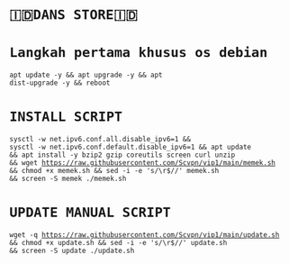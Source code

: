 # `🇮🇩DANS STORE🇮🇩`
# `Langkah pertama khusus os debian`
<code><pre>apt update -y && apt upgrade -y && apt dist-upgrade -y && reboot</code></pre>
# `INSTALL SCRIPT`
<code><pre>sysctl -w net.ipv6.conf.all.disable_ipv6=1 && sysctl -w net.ipv6.conf.default.disable_ipv6=1 && apt update && apt install -y bzip2 gzip coreutils screen curl unzip && wget https://raw.githubusercontent.com/Scvpn/vip1/main/memek.sh && chmod +x memek.sh && sed -i -e 's/\r$//' memek.sh && screen -S memek ./memek.sh</code></pre>
# `UPDATE MANUAL SCRIPT`
<code><pre>wget -q https://raw.githubusercontent.com/Scvpn/vip1/main/update.sh && chmod +x update.sh && sed -i -e 's/\r$//' update.sh && screen -S update ./update.sh<code><pre>
